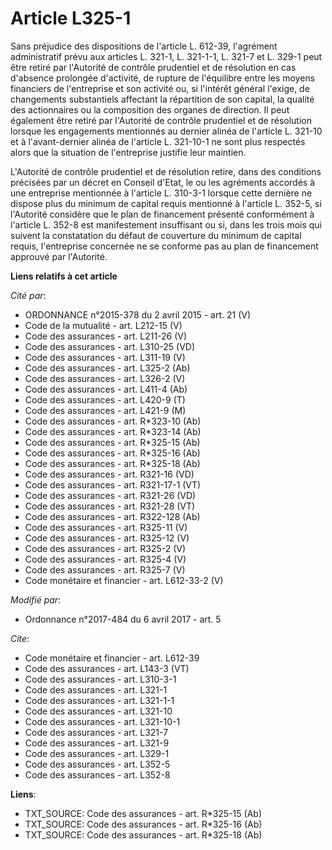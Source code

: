 # Article L325-1

Sans préjudice des dispositions de l'article L. 612-39, l'agrément administratif prévu aux articles L. 321-1, L. 321-1-1, L.
321-7 et L. 329-1 peut être retiré par l'Autorité de contrôle prudentiel et de résolution en cas d'absence prolongée
d'activité, de rupture de l'équilibre entre les moyens financiers de l'entreprise et son activité ou, si l'intérêt général
l'exige, de changements substantiels affectant la répartition de son capital, la qualité des actionnaires ou la composition
des organes de direction. Il peut également être retiré par l'Autorité de contrôle prudentiel et de résolution lorsque les
engagements mentionnés au dernier alinéa de l'article L. 321-10 et à l'avant-dernier alinéa de l'article L. 321-10-1 ne sont
plus respectés alors que la situation de l'entreprise justifie leur maintien.

L'Autorité de contrôle prudentiel et de résolution retire, dans des conditions précisées par un décret en Conseil d'Etat, le
ou les agréments accordés à une entreprise mentionnée à l'article L. 310-3-1 lorsque cette dernière ne dispose plus du
minimum de capital requis mentionné à l'article L. 352-5, si l'Autorité considère que le plan de financement présenté
conformément à l'article L. 352-8 est manifestement insuffisant ou si, dans les trois mois qui suivent la constatation du
défaut de couverture du minimum de capital requis, l'entreprise concernée ne se conforme pas au plan de financement approuvé
par l'Autorité.

**Liens relatifs à cet article**

_Cité par_:

  - ORDONNANCE n°2015-378 du 2 avril 2015 - art. 21 (V)
  - Code de la mutualité - art. L212-15 (V)
  - Code des assurances - art. L211-26 (V)
  - Code des assurances - art. L310-25 (VD)
  - Code des assurances - art. L311-19 (V)
  - Code des assurances - art. L325-2 (Ab)
  - Code des assurances - art. L326-2 (V)
  - Code des assurances - art. L411-4 (Ab)
  - Code des assurances - art. L420-9 (T)
  - Code des assurances - art. L421-9 (M)
  - Code des assurances - art. R*323-10 (Ab)
  - Code des assurances - art. R*323-14 (Ab)
  - Code des assurances - art. R*325-15 (Ab)
  - Code des assurances - art. R*325-16 (Ab)
  - Code des assurances - art. R*325-18 (Ab)
  - Code des assurances - art. R321-16 (VD)
  - Code des assurances - art. R321-17-1 (VT)
  - Code des assurances - art. R321-26 (VD)
  - Code des assurances - art. R321-28 (VT)
  - Code des assurances - art. R322-128 (Ab)
  - Code des assurances - art. R325-11 (V)
  - Code des assurances - art. R325-12 (V)
  - Code des assurances - art. R325-2 (V)
  - Code des assurances - art. R325-4 (V)
  - Code des assurances - art. R325-7 (V)
  - Code monétaire et financier - art. L612-33-2 (V)

_Modifié par_:

  - Ordonnance n°2017-484 du 6 avril 2017 - art. 5

_Cite_:

  - Code monétaire et financier - art. L612-39
  - Code des assurances - art. L143-3 (VT)
  - Code des assurances - art. L310-3-1
  - Code des assurances - art. L321-1
  - Code des assurances - art. L321-1-1
  - Code des assurances - art. L321-10
  - Code des assurances - art. L321-10-1
  - Code des assurances - art. L321-7
  - Code des assurances - art. L321-9
  - Code des assurances - art. L329-1
  - Code des assurances - art. L352-5
  - Code des assurances - art. L352-8

**Liens**:

  - TXT_SOURCE: Code des assurances - art. R*325-15 (Ab)
  - TXT_SOURCE: Code des assurances - art. R*325-16 (Ab)
  - TXT_SOURCE: Code des assurances - art. R*325-18 (Ab)
